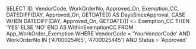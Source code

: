 SELECT 
    ID,
    VendorCode,
    WorkOrderNo,
    Approved_On,
    Exemption_CC,
    DATEDIFF(DAY, Approved_On, GETDATE()) AS DaysSinceApproval,
    CASE 
        WHEN DATEDIFF(DAY, Approved_On, GETDATE()) <= Exemption_CC THEN 'YES'
        ELSE 'NO'
    END AS WithinExemptionCC
FROM App_WorkOrder_Exemption
WHERE VendorCode = 'YourVendorCode' 
  AND WorkOrderNo IN ('4700025465', '4700025445') 
  AND Status = 'Approved'
